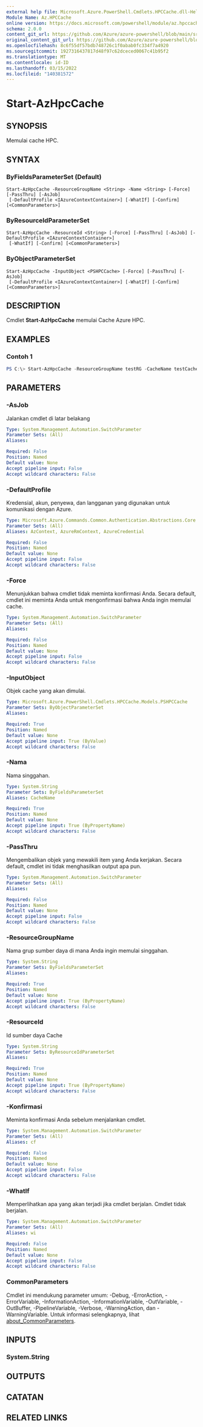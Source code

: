 ```yaml
---
external help file: Microsoft.Azure.PowerShell.Cmdlets.HPCCache.dll-Help.xml
Module Name: Az.HPCCache
online version: https://docs.microsoft.com/powershell/module/az.hpccache/start-azhpccache
schema: 2.0.0
content_git_url: https://github.com/Azure/azure-powershell/blob/main/src/HPCCache/HPCCache/help/Start-AzHpcCache.md
original_content_git_url: https://github.com/Azure/azure-powershell/blob/main/src/HPCCache/HPCCache/help/Start-AzHpcCache.md
ms.openlocfilehash: 8c6f55df57bdb748726c1f0abab0fc334f7a4920
ms.sourcegitcommit: 1927316437817d48f97c62dceced0067c41b95f2
ms.translationtype: MT
ms.contentlocale: id-ID
ms.lasthandoff: 03/15/2022
ms.locfileid: "140381572"
---
```

# Start-AzHpcCache

## SYNOPSIS
Memulai cache HPC.

## SYNTAX

### ByFieldsParameterSet (Default)
```
Start-AzHpcCache -ResourceGroupName <String> -Name <String> [-Force] [-PassThru] [-AsJob]
 [-DefaultProfile <IAzureContextContainer>] [-WhatIf] [-Confirm] [<CommonParameters>]
```

### ByResourceIdParameterSet
```
Start-AzHpcCache -ResourceId <String> [-Force] [-PassThru] [-AsJob] [-DefaultProfile <IAzureContextContainer>]
 [-WhatIf] [-Confirm] [<CommonParameters>]
```

### ByObjectParameterSet
```
Start-AzHpcCache -InputObject <PSHPCCache> [-Force] [-PassThru] [-AsJob]
 [-DefaultProfile <IAzureContextContainer>] [-WhatIf] [-Confirm] [<CommonParameters>]
```

## DESCRIPTION
Cmdlet **Start-AzHpcCache** memulai Cache Azure HPC.

## EXAMPLES

### Contoh 1
```powershell
PS C:\> Start-AzHpcCache -ResourceGroupName testRG -CacheName testCache
```

## PARAMETERS

### -AsJob
Jalankan cmdlet di latar belakang

```yaml
Type: System.Management.Automation.SwitchParameter
Parameter Sets: (All)
Aliases:

Required: False
Position: Named
Default value: None
Accept pipeline input: False
Accept wildcard characters: False
```

### -DefaultProfile
Kredensial, akun, penyewa, dan langganan yang digunakan untuk komunikasi dengan Azure.

```yaml
Type: Microsoft.Azure.Commands.Common.Authentication.Abstractions.Core.IAzureContextContainer
Parameter Sets: (All)
Aliases: AzContext, AzureRmContext, AzureCredential

Required: False
Position: Named
Default value: None
Accept pipeline input: False
Accept wildcard characters: False
```

### -Force
Menunjukkan bahwa cmdlet tidak meminta konfirmasi Anda. Secara default, cmdlet ini meminta Anda untuk mengonfirmasi bahwa Anda ingin memulai cache.

```yaml
Type: System.Management.Automation.SwitchParameter
Parameter Sets: (All)
Aliases:

Required: False
Position: Named
Default value: None
Accept pipeline input: False
Accept wildcard characters: False
```

### -InputObject
Objek cache yang akan dimulai.

```yaml
Type: Microsoft.Azure.PowerShell.Cmdlets.HPCCache.Models.PSHPCCache
Parameter Sets: ByObjectParameterSet
Aliases:

Required: True
Position: Named
Default value: None
Accept pipeline input: True (ByValue)
Accept wildcard characters: False
```

### -Nama
Nama singgahan.

```yaml
Type: System.String
Parameter Sets: ByFieldsParameterSet
Aliases: CacheName

Required: True
Position: Named
Default value: None
Accept pipeline input: True (ByPropertyName)
Accept wildcard characters: False
```

### -PassThru
Mengembalikan objek yang mewakili item yang Anda kerjakan.
Secara default, cmdlet ini tidak menghasilkan output apa pun.

```yaml
Type: System.Management.Automation.SwitchParameter
Parameter Sets: (All)
Aliases:

Required: False
Position: Named
Default value: None
Accept pipeline input: False
Accept wildcard characters: False
```

### -ResourceGroupName
Nama grup sumber daya di mana Anda ingin memulai singgahan.

```yaml
Type: System.String
Parameter Sets: ByFieldsParameterSet
Aliases:

Required: True
Position: Named
Default value: None
Accept pipeline input: True (ByPropertyName)
Accept wildcard characters: False
```

### -ResourceId
Id sumber daya Cache

```yaml
Type: System.String
Parameter Sets: ByResourceIdParameterSet
Aliases:

Required: True
Position: Named
Default value: None
Accept pipeline input: True (ByPropertyName)
Accept wildcard characters: False
```

### -Konfirmasi
Meminta konfirmasi Anda sebelum menjalankan cmdlet.

```yaml
Type: System.Management.Automation.SwitchParameter
Parameter Sets: (All)
Aliases: cf

Required: False
Position: Named
Default value: None
Accept pipeline input: False
Accept wildcard characters: False
```

### -WhatIf
Memperlihatkan apa yang akan terjadi jika cmdlet berjalan. Cmdlet tidak berjalan.

```yaml
Type: System.Management.Automation.SwitchParameter
Parameter Sets: (All)
Aliases: wi

Required: False
Position: Named
Default value: None
Accept pipeline input: False
Accept wildcard characters: False
```

### CommonParameters
Cmdlet ini mendukung parameter umum: -Debug, -ErrorAction, -ErrorVariable, -InformationAction, -InformationVariable, -OutVariable, -OutBuffer, -PipelineVariable, -Verbose, -WarningAction, dan -WarningVariable. Untuk informasi selengkapnya, lihat [about_CommonParameters](http://go.microsoft.com/fwlink/?LinkID=113216).

## INPUTS

### System.String

## OUTPUTS

## CATATAN

## RELATED LINKS
